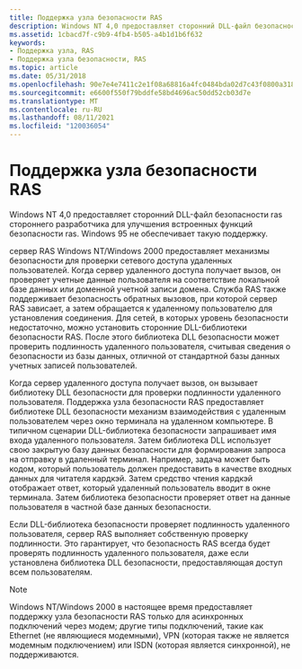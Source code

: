 ```yaml
---
title: Поддержка узла безопасности RAS
description: Windows NT 4,0 предоставляет сторонний DLL-файл безопасности ras стороннего разработчика для улучшения встроенных функций безопасности ras. Windows 95 не обеспечивает такую поддержку.
ms.assetid: 1cbacd7f-c9b9-4fb4-b505-a4b1d1b6f632
keywords:
- Поддержка узла, RAS
- Поддержка узла безопасности, RAS
ms.topic: article
ms.date: 05/31/2018
ms.openlocfilehash: 90e7e4e7411c2e1f08a68816a4fc0484bda02d7c43f0800a318cbf212d288939
ms.sourcegitcommit: e6600f550f79bddfe58bd4696ac50dd52cb03d7e
ms.translationtype: MT
ms.contentlocale: ru-RU
ms.lasthandoff: 08/11/2021
ms.locfileid: "120036054"
---
```

# <a name="ras-security-host-support"></a>Поддержка узла безопасности RAS

Windows NT 4,0 предоставляет сторонний DLL-файл безопасности ras стороннего разработчика для улучшения встроенных функций безопасности ras. Windows 95 не обеспечивает такую поддержку.

сервер RAS Windows NT/Windows 2000 предоставляет механизмы безопасности для проверки сетевого доступа удаленных пользователей. Когда сервер удаленного доступа получает вызов, он проверяет учетные данные пользователя на соответствие локальной базе данных или доменной учетной записи домена. Служба RAS также поддерживает безопасность обратных вызовов, при которой сервер RAS зависает, а затем обращается к удаленному пользователю для установления соединения. Для сетей, в которых уровень безопасности недостаточно, можно установить сторонние DLL-библиотеки безопасности RAS. После этого библиотека DLL безопасности может проверить подлинность удаленного пользователя, считывая сведения о безопасности из базы данных, отличной от стандартной базы данных учетных записей пользователей.

Когда сервер удаленного доступа получает вызов, он вызывает библиотеку DLL безопасности для проверки подлинности удаленного пользователя. Поддержка узла безопасности RAS предоставляет библиотеке DLL безопасности механизм взаимодействия с удаленным пользователем через окно терминала на удаленном компьютере. В типичном сценарии DLL-библиотека безопасности запрашивает имя входа удаленного пользователя. Затем библиотека DLL использует свою закрытую базу данных безопасности для формирования запроса на отправку в удаленный терминал. Например, задача может быть кодом, который пользователь должен предоставить в качестве входных данных для читателя кардкэй. Затем средство чтения кардкэй отображает ответ, который удаленный пользователь вводит в окне терминала. Затем библиотека безопасности проверяет ответ на данные пользователя в частной базе данных безопасности.

Если DLL-библиотека безопасности проверяет подлинность удаленного пользователя, сервер RAS выполняет собственную проверку подлинности. Это гарантирует, что безопасность RAS всегда будет проверять подлинность удаленного пользователя, даже если установлена библиотека DLL безопасности, предоставляющая доступ всем пользователям.

> [!Note]  
> Windows NT/Windows 2000 в настоящее время предоставляет поддержку узла безопасности RAS только для асинхронных подключений через модем; другие типы подключений, такие как Ethernet (не являющиеся модемными), VPN (которая также не является модемным подключением) или ISDN (которая является синхронной), не поддерживаются.

 

 

 




